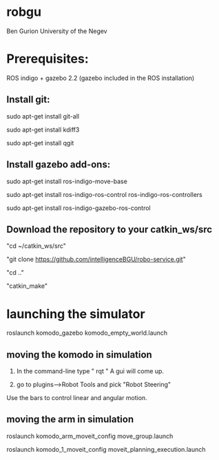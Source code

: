 robgu
=============
Ben Gurion University of the Negev

Prerequisites:
===========================================
ROS indigo + gazebo 2.2 (gazebo included in the ROS installation)

Install git:
------------ 
sudo apt-get install git-all

sudo apt-get install kdiff3

sudo apt-get install qgit 

Install gazebo add-ons:
------------
sudo apt-get install ros-indigo-move-base

sudo apt-get install ros-indigo-ros-control ros-indigo-ros-controllers

sudo apt-get install ros-indigo-gazebo-ros-control

Download the repository to your catkin_ws/src
------------
"cd ~/catkin_ws/src"

"git clone https://github.com/intelligenceBGU/robo-service.git"

"cd .."

"catkin_make"


launching the simulator
===========================================
roslaunch komodo_gazebo komodo_empty_world.launch

moving the komodo in simulation
-------------------------
1)  In the command-line type " rqt " A gui will come up.

2)  go to plugins-->Robot Tools and pick "Robot Steering"

Use the bars to control linear and angular motion.


moving the arm in simulation
-------------------------
roslaunch komodo_arm_moveit_config move_group.launch

roslaunch komodo_1_moveit_config moveit_planning_execution.launch
